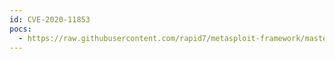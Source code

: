 ```yaml
---
id: CVE-2020-11853
pocs:
  - https://raw.githubusercontent.com/rapid7/metasploit-framework/master/modules/exploits/multi/http/microfocus_ucmdb_unauth_deser.rb
---
```

